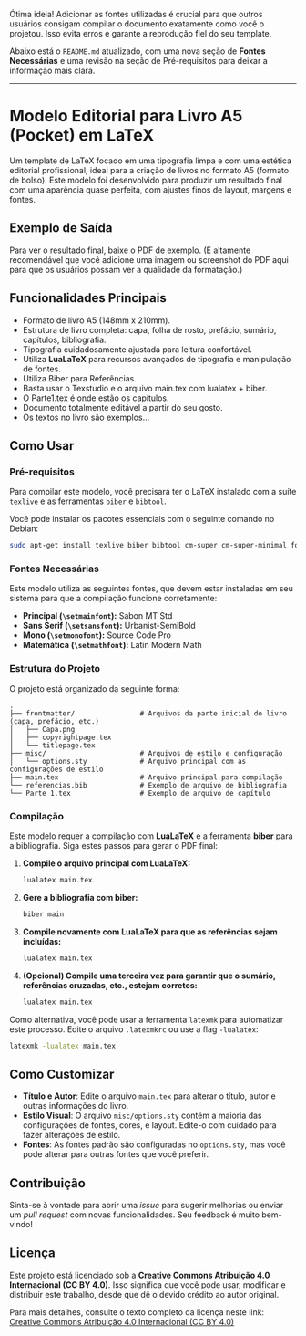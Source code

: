Ótima ideia\! Adicionar as fontes utilizadas é crucial para que outros usuários consigam compilar o documento exatamente como você o projetou. Isso evita erros e garante a reprodução fiel do seu template.

Abaixo está o `README.md` atualizado, com uma nova seção de **Fontes Necessárias** e uma revisão na seção de Pré-requisitos para deixar a informação mais clara.

-----

# Modelo Editorial para Livro A5 (Pocket) em LaTeX

Um template de LaTeX focado em uma tipografia limpa e com uma estética editorial profissional, ideal para a criação de livros no formato A5 (formato de bolso). Este modelo foi desenvolvido para produzir um resultado final com uma aparência quase perfeita, com ajustes finos de layout, margens e fontes.

## Exemplo de Saída

Para ver o resultado final, baixe o PDF de exemplo.
(É altamente recomendável que você adicione uma imagem ou screenshot do PDF aqui para que os usuários possam ver a qualidade da formatação.)

## Funcionalidades Principais

  * Formato de livro A5 (148mm x 210mm).
  * Estrutura de livro completa: capa, folha de rosto, prefácio, sumário, capítulos, bibliografia.
  * Tipografia cuidadosamente ajustada para leitura confortável.
  * Utiliza **LuaLaTeX** para recursos avançados de tipografia e manipulação de fontes.
  * Utiliza Biber para Referências.
  * Basta usar o Texstudio e o arquivo main.tex com lualatex + biber.
  * O Parte1.tex é onde estão os capítulos.
  * Documento totalmente editável a partir do seu gosto.
  * Os textos no livro são exemplos...

## Como Usar

### Pré-requisitos

Para compilar este modelo, você precisará ter o LaTeX instalado com a suíte `texlive` e as ferramentas `biber` e `bibtool`.

Você pode instalar os pacotes essenciais com o seguinte comando no Debian:

```bash
sudo apt-get install texlive biber bibtool cm-super cm-super-minimal fonts-adf-accanthis fonts-adf-berenis fonts-adf-gillius fonts-adf-universalis fonts-adobe-sourcesans3 fonts-cabin fonts-cantarell fonts-clear-sans fonts-comfortaa fonts-comic-neue fonts-croscore fonts-crosextra-caladea fonts-crosextra-carlito fonts-dejavu-core fonts-dejavu-extra fonts-dejavu-mono fonts-droid-fallback fonts-ebgaramond-extra fonts-font-awesome fonts-freefont-otf fonts-freefont-ttf fonts-gfs-artemisia fonts-gfs-baskerville fonts-gfs-complutum fonts-gfs-didot fonts-gfs-neohellenic fonts-gfs-olga fonts-gfs-porson fonts-gfs-solomos fonts-go fonts-hack fonts-inter fonts-lato fonts-liberation fonts-liberation-sans-narrow fonts-linuxlibertine fonts-lmodern fonts-lobster fonts-lobstertwo fonts-noto fonts-noto-cjk fonts-noto-cjk-extra fonts-noto-color-emoji fonts-noto-core fonts-noto-extra fonts-noto-mono fonts-noto-ui-core fonts-noto-ui-extra fonts-noto-unhinted fonts-oflb-asana-math fonts-open-sans fonts-opensymbol fonts-paratype fonts-quicksand fonts-roboto-slab fonts-roboto-unhinted fonts-sil-andika fonts-sil-charis fonts-sil-gentium fonts-sil-gentium-basic fonts-sil-gentiumplus fonts-sil-gentiumplus-compact fonts-stix fonts-symbola fonts-texgyre fonts-texgyre-math fonts-tuffy fonts-urw-base35 latex-make latexmk libbibtex-parser-perl liblatex-tounicode-perl libtext-bibtex-perl lmodern preview-latex-style texlive-base texlive-bibtex-extra texlive-binaries texlive-extra-utils texlive-font-utils texlive-fonts-extra texlive-fonts-extra-links texlive-fonts-recommended texlive-formats-extra texlive-humanities texlive-lang-english texlive-lang-greek texlive-lang-portuguese texlive-latex-base texlive-latex-extra texlive-latex-recommended texlive-luatex texlive-metapost texlive-pictures texlive-plain-generic texlive-publishers texlive-science texlive-xetex
```

### Fontes Necessárias

Este modelo utiliza as seguintes fontes, que devem estar instaladas em seu sistema para que a compilação funcione corretamente:

  * **Principal (`\setmainfont`):** Sabon MT Std
  * **Sans Serif (`\setsansfont`):** Urbanist-SemiBold
  * **Mono (`\setmonofont`):** Source Code Pro
  * **Matemática (`\setmathfont`):** Latin Modern Math

### Estrutura do Projeto

O projeto está organizado da seguinte forma:

```
.
├── frontmatter/                # Arquivos da parte inicial do livro (capa, prefácio, etc.)
│   ├── Capa.png
│   ├── copyrightpage.tex
│   └── titlepage.tex
├── misc/                       # Arquivos de estilo e configuração
│   └── options.sty             # Arquivo principal com as configurações de estilo
├── main.tex                    # Arquivo principal para compilação
└── referencias.bib             # Exemplo de arquivo de bibliografia
└── Parte 1.tex                 # Exemplo de arquivo de capítulo
```

### Compilação

Este modelo requer a compilação com **LuaLaTeX** e a ferramenta **biber** para a bibliografia. Siga estes passos para gerar o PDF final:

1.  **Compile o arquivo principal com LuaLaTeX:**
    ```bash
    lualatex main.tex
    ```
2.  **Gere a bibliografia com biber:**
    ```bash
    biber main
    ```
3.  **Compile novamente com LuaLaTeX para que as referências sejam incluídas:**
    ```bash
    lualatex main.tex
    ```
4.  **(Opcional) Compile uma terceira vez para garantir que o sumário, referências cruzadas, etc., estejam corretos:**
    ```bash
    lualatex main.tex
    ```

Como alternativa, você pode usar a ferramenta `latexmk` para automatizar este processo. Edite o arquivo `.latexmkrc` ou use a flag `-lualatex`:

```bash
latexmk -lualatex main.tex
```

## Como Customizar

  * **Título e Autor**: Edite o arquivo `main.tex` para alterar o título, autor e outras informações do livro.
  * **Estilo Visual**: O arquivo `misc/options.sty` contém a maioria das configurações de fontes, cores, e layout. Edite-o com cuidado para fazer alterações de estilo.
  * **Fontes**: As fontes padrão são configuradas no `options.sty`, mas você pode alterar para outras fontes que você preferir.

## Contribuição

Sinta-se à vontade para abrir uma *issue* para sugerir melhorias ou enviar um *pull request* com novas funcionalidades. Seu feedback é muito bem-vindo\!

## Licença

Este projeto está licenciado sob a **Creative Commons Atribuição 4.0 Internacional (CC BY 4.0)**. Isso significa que você pode usar, modificar e distribuir este trabalho, desde que dê o devido crédito ao autor original.

Para mais detalhes, consulte o texto completo da licença neste link: [Creative Commons Atribuição 4.0 Internacional (CC BY 4.0)](https://creativecommons.org/licenses/by/4.0/deed.pt_BR)
